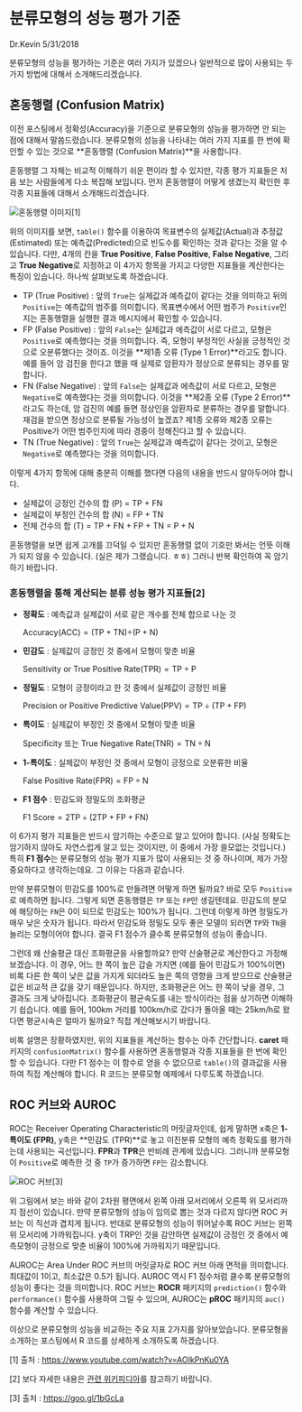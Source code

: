 분류모형의 성능 평가 기준
================
Dr.Kevin
5/31/2018

분류모형의 성능을 평가하는 기준은 여러 가지가 있겠으나 일반적으로 많이 사용되는 두 가지 방법에 대해서 소개해드리겠습니다.

**혼동행렬 (Confusion Matrix)**
-------------------------------

이전 포스팅에서 정확성(Accuracy)을 기준으로 분류모형의 성능을 평가하면 안 되는 점에 대해서 말씀드렸습니다. 분류모형의 성능을 나타내는 여러 가지 지표를 한 번에 확인할 수 있는 것으로 **혼동행렬 (Confusion Matrix)**을 사용합니다.

혼동행렬 그 자체는 비교적 이해하기 쉬운 편이라 할 수 있지만, 각종 평가 지표들은 처음 보는 사람들에게 다소 복잡해 보입니다. 먼저 혼동행렬이 어떻게 생겼는지 확인한 후 각종 지표들에 대해서 소개해드리겠습니다.

![혼동행렬 이미지](https://i.ytimg.com/vi/AOIkPnKu0YA/maxresdefault.jpg)[1]

위의 이미지를 보면, `table()` 함수를 이용하여 목표변수의 실제값(Actual)과 추정값(Estimated) 또는 예측값(Predicted)으로 빈도수를 확인하는 것과 같다는 것을 알 수 있습니다. 다만, 4개의 칸을 **True Positive**, **False Positive**, **False Negative**, 그리고 **True Negative**로 지정하고 이 4가지 항목을 가지고 다양한 지표들을 계산한다는 특징이 있습니다. 하나씩 살펴보도록 하겠습니다.

-   TP (True Positive) : 앞의 `True`는 실제값과 예측값이 같다는 것을 의미하고 뒤의 `Positive`는 예측값의 범주를 의미합니다. 목표변수에서 어떤 범주가 `Positive`인지는 혼동행렬을 실행한 결과 메시지에서 확인할 수 있습니다.
-   FP (False Positive) : 앞의 `False`는 실제값과 에측값이 서로 다르고, 모형은 `Positive`로 예측했다는 것을 의미합니다. 즉, 모형이 부정적인 사실을 긍정적인 것으로 오분류했다는 것이죠. 이것을 **제1종 오류 (Type 1 Error)**라고도 합니다. 예를 들어 암 검진을 한다고 했을 때 실제로 암환자가 정상으로 분류되는 경우를 말합니다.
-   FN (False Negative) : 앞의 `False`는 실제값과 에측값이 서로 다르고, 모형은 `Negative`로 예측했다는 것을 의미합니다. 이것을 **제2종 오류 (Type 2 Error)**라고도 하는데, 암 검진의 예를 들면 정상인을 암환자로 분류하는 경우를 말합니다. 재검을 받으면 정상으로 분류될 가능성이 높겠죠? 제1종 오류와 제2종 오류는 Positive가 어떤 범주인지에 따라 경중이 정해진다고 할 수 있습니다.
-   TN (True Negative) : 앞의 `True`는 실제값과 예측값이 같다는 것이고, 모형은 `Negative`로 예측했다는 것을 의미합니다.

이렇게 4가지 항목에 대해 충분히 이해를 했다면 다음의 내용을 반드시 알아두어야 합니다.

-   실제값이 긍정인 건수의 합 (P) = TP + FN
-   실제값이 부정인 건수의 합 (N) = FP + TN
-   전체 건수의 합 (T) = TP + FN + FP + TN = P + N

혼동행렬을 보면 쉽게 고개를 끄덕일 수 있지만 혼동행렬 없이 기호만 봐서는 언뜻 이해가 되지 않을 수 있습니다. (실은 제가 그랬습니다. ㅎㅎ) 그러니 반복 확인하여 꼭 암기하기 바랍니다.

### 혼동행렬을 통해 계산되는 분류 성능 평가 지표들[2]

-   **정확도** : 예측값과 실제값이 서로 같은 개수를 전체 합으로 나눈 것

    Accuracy(ACC) = (TP + TN)÷(P + N)

-   **민감도** : 실제값이 긍정인 것 중에서 모형이 맞춘 비율

    Sensitivity or True Positive Rate(TPR) = TP ÷ P

-   **정밀도** : 모형이 긍정이라고 한 것 중에서 실제값이 긍정인 비율

    Precision or Positive Predictive Value(PPV) = TP ÷ (TP + FP)

-   **특이도** : 실제값이 부정인 것 중에서 모형이 맞춘 비율

    Specificity 또는 True Negative Rate(TNR) = TN ÷ N

-   **1-특이도** : 실제값이 부정인 것 중에서 모형이 긍정으로 오분류한 비율

    False Positive Rate(FPR) = FP ÷ N

-   **F1 점수** : 민감도와 정밀도의 조화평균

    F1 Score = 2TP ÷ (2TP + FP + FN)

이 6가지 평가 지표들은 반드시 암기하는 수준으로 알고 있어야 합니다. (사실 정확도는 암기하지 않아도 자연스럽게 알고 있는 것이지만, 이 중에서 가장 쓸모없는 것입니다.) 특히 **F1 점수**는 분류모형의 성능 평가 지표가 많이 사용되는 것 중 하나이며, 제가 가장 중요하다고 생각하는데요. 그 이유는 다음과 같습니다.

만약 분류모형이 민감도를 100%로 만들려면 어떻게 하면 될까요? 바로 모두 `Positive`로 예측하면 됩니다. 그렇게 되면 혼동행렬은 `TP` 또는 `FP`만 생길텐데요. 민감도의 분모에 해당하는 `FN`은 0이 되므로 민감도는 100%가 됩니다. 그런데 이렇게 하면 정밀도가 매우 낮은 숫자가 됩니다. 따라서 민감도와 정밀도 모두 좋은 모델이 되러면 `TP`와 `TN`을 늘리는 모형이어야 합니다. 결국 F1 점수가 클수록 분류모형의 성능이 좋습니다.

그런데 왜 산술평균 대신 조화평균을 사용할까요? 만약 산술평균로 계산한다고 가정해보겠습니다. 이 경우, 어느 한 쪽이 높은 갑슬 가지면 (예를 들어 민감도가 100%이면) 비록 다른 한 쪽이 낮은 값을 가지게 되더라도 높은 쪽의 영향을 크게 받으므로 산술평균값은 비교적 큰 값을 갖기 때문입니다. 하지만, 조화평균은 어느 한 쪽이 낮을 경우, 그 결과도 크게 낮아집니다. 조화평균이 평균속도를 내는 방식이라는 점을 상기하면 이해하기 쉽습니다. 예를 들어, 100km 거리를 100km/h로 갔다가 돌아올 때는 25km/h로 왔다면 평균시속은 얼마가 될까요? 직접 계산해보시기 바랍니다.

비록 설명은 장황하였지만, 위의 지표들을 계산하는 함수는 아주 간단합니다. **caret** 패키지의 `confusionMatrix()` 함수를 사용하면 혼동행렬과 각종 지표들을 한 번에 확인할 수 있습니다. 다만 F1 점수는 이 함수로 얻을 수 없으므로 `table()`의 결과값을 사용하여 직접 계산해야 합니다. R 코드는 분류모형 예제에서 다루도록 하겠습니다.

**ROC 커브와 AUROC**
--------------------

ROC는 Receiver Operating Characteristic의 머릿글자인데, 쉽게 말하면 x축은 **1-특이도 (FPR)**, y축은 **민감도 (TPR)**로 놓고 이진분류 모형의 예측 정확도를 평가하는데 사용되는 곡선입니다. **FPR**과 **TPR**은 반비례 관계에 있습니다. 그러니까 분류모형이 `Positive`로 예측한 것 중 `TP`가 증가하면 `FP`는 감소합니다.

![ROC 커브](https://i.stack.imgur.com/PRfzr.png)[3]

위 그림에서 보는 바와 같이 2차원 평면에서 왼쪽 아래 모서리에서 오른쪽 위 모서리까지 점선이 있습니다. 만약 분류모형의 성능이 임의로 뽑는 것과 다르지 않다면 ROC 커브는 이 직선과 겹치게 됩니다. 반대로 분류모형의 성능이 뛰어날수록 ROC 커브는 왼쪽 위 모서리에 가까워집니다. y축이 TRP인 것을 감안하면 실제값이 긍정인 것 중에서 예측모형이 긍정으로 맞춘 비율이 100%에 가까워지기 때문입니다.

AUROC는 Area Under ROC 커브의 머릿글자로 ROC 커브 아래 면적을 의미합니다. 최대값이 1이고, 최소값은 0.5가 됩니다. AUROC 역시 F1 점수처럼 클수록 분류모형의 성능이 좋다는 것을 의미합니다. ROC 커브는 **ROCR** 패키지의 `prediction()` 함수와 `performance()` 함수를 사용하여 그릴 수 있으며, AUROC는 **pROC** 패키지의 `auc()` 함수를 계산할 수 있습니다.

이상으로 분류모형의 성능을 비교하는 주요 지표 2가지를 알아보았습니다. 분류모형을 소개하는 포스팅에서 R 코드를 상세하게 소개하도록 하겠습니다.

[1] 출처 : <https://www.youtube.com/watch?v=AOIkPnKu0YA>

[2] 보다 자세한 내용은 [관련 위키피디아](https://goo.gl/YDJZaY)를 참고하기 바랍니다.

[3] 출처 : <https://goo.gl/1bGcLa>
